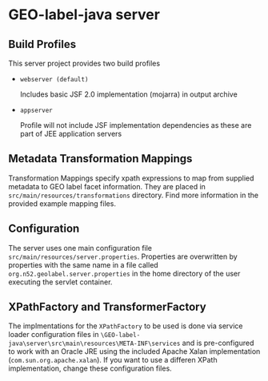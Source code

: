 GEO-label-java server
======================

## Build Profiles

This server project provides two build profiles

 * `webserver (default)`

   Includes basic JSF 2.0 implementation (mojarra) in output archive
 * `appserver`

   Profile will not include JSF implementation dependencies as these are part of JEE application servers
   
## Metadata Transformation Mappings

Transformation Mappings specify xpath expressions to map from supplied metadata to GEO label facet information. 
They are placed in `src/main/resources/transformations` directory. Find more information in the provided example mapping files.

## Configuration

The server uses one main configuration file `src/main/resources/server.properties`. Properties are overwritten by properties with the same name in a file called `org.n52.geolabel.server.properties` in the home directory of the user executing the servlet container.

## XPathFactory and TransformerFactory

The implmentations for the `XPathFactory` to be used is done via service loader configuration files in `\GEO-label-java\server\src\main\resources\META-INF\services` and is pre-configured to work with an Oracle JRE using the included Apache Xalan implementation (`com.sun.org.apache.xalan`). If you want to use a differen XPath implementation, change these configuration files.
 
